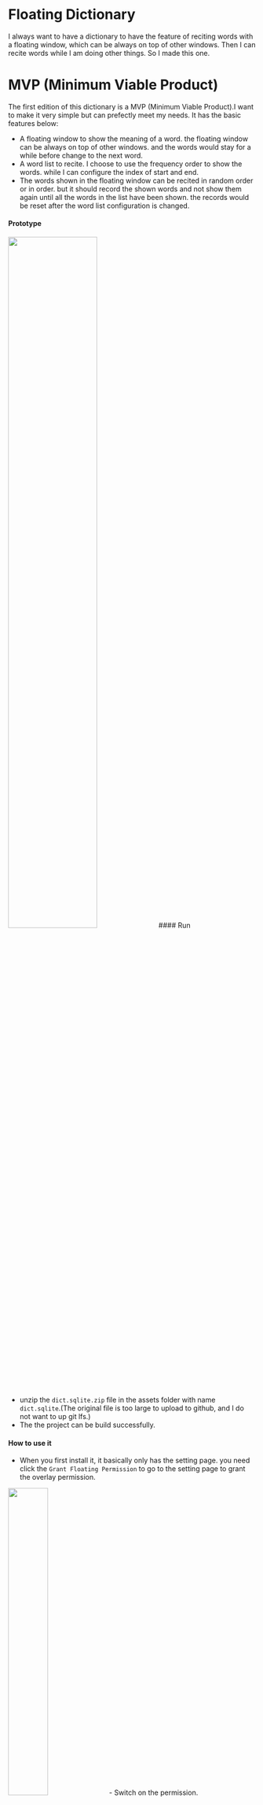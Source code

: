 # Floating Dictionary

I always want to have a dictionary to have the feature of reciting words with a floating window,
which can be always on top of other windows.
Then I can recite words while I am doing other things.
So I made this one.

# MVP (Minimum Viable Product)

The first edition of this dictionary is a MVP (Minimum Viable Product).I want to make it very simple
but can prefectly meet my needs.
It has the basic features below:

- A floating window to show the meaning of a word. the floating window can be always on top of other
  windows. and the words would stay for a while before change to the next word.
- A word list to recite. I choose to use the frequency order to show the words. while I can
  configure the index of start and end.
- The words shown in the floating window can be recited in random order or in order. but it should
  record the shown words and not show them again until all the words in the list have been shown.
  the records would be reset after the word list configuration is changed.

#### Prototype
<img decoding="async" src="./doc/prototype.jpg" width="60%">
#### Run

- unzip the `dict.sqlite.zip` file in the assets folder with name `dict.sqlite`.(The original file is too large to upload to
  github, and I do not want to up git lfs.)
- The the project can be build successfully.

#### How to use it
- When you first install it, it basically only has the setting page. you need click the `Grant Floating Permission` to go to the setting page to grant the overlay permission.
<img decoding="async" src="./doc/first_install.jpeg" width="40%">
- Switch on the permission.
<img decoding="async" src="./doc/grant_overlay_permission.jpeg" width="40%">
- Now the permission is granted.
<img decoding="async" src="./doc/permission_granted.jpeg" width="40%">
- You can change the theme of the floating view.

|  Ligth Mode  | Dark Mode  |
|:------------:|:--------------:|
|![theme_light](/doc/theme_light.jpeg) | ![theme_dark](/doc/theme_dark.jpeg)|

- If you do not set the index. it will start from the first word (orderd by the frequency). So it is recommended to set the start and end index.
<img decoding="async" src="./doc/index_setting.jpeg" width="40%">
- Now you can recite the words anytime, even when you are browsing the tiktok.
<img decoding="async" src="./doc/floating_above_tiktok.jpeg" width="40%">

# References

#### Dictionary sqlite database

- The dictionary sqlite database is from https://github.com/dyeeee/English-Chinese-Dictionary.

|  字段名  | 字段说明  |
|  ----  | ----  |
| wordID  | 单词ID，主键 |
| wordContent  | 单词 |
| phonetic_EN  | 英式英标 |
| phonetic_US  | 美式英标 |
| definition  | 英英释义 |
| translation  | 英含释义 |
| wordTags  | 单词标记（四六级/雅思等） |
| wordExchanges  | 时态复数等词形变换 |
| bncLevel  | 英国国家语料库词频顺序（1为频率最高） |
| frqLevel  | 当代语料库词频顺序（1为频率最高） |
| collinsLevel  | 柯林斯星级（1-5星，5星为频率最高） |
| oxfordLevel  | 是否牛津三千核心词汇 |
| exampleSentences  | 例句 |

#### Read sqlite file in assets folder

- https://github.com/jgilfelt/android-sqlite-asset-helper

#### Floating

- ~~https://github.com/princekin-f/EasyFloat~~ It can not meet my needs perfectly. So I only extract some of it.



# 浮动背单词

我一直想要一个能够在浮动窗口中背单词的词典，可以一直显示在其他窗口的最上层，这样我就可以在做其他事情的同时背单词。所以我做了这个。

# 最小可行产品原型

这个词典的第一个版本是一个MVP（最小可行产品）。我希望它非常简单，但完全满足我的需求。它具有以下基本功能：

- 一个浮动窗口来显示单词的含义。浮动窗口可以一直显示在其他窗口的最上层，并且单词会在显示一段时间后更换为下一个单词。
- 一个单词列表来背诵。我选择使用频率顺序来显示单词，同时可以配置起始和结束索引。
- 在浮动窗口中显示的单词可以按随机顺序或顺序背诵。但是它应该记录已显示的单词并在所有单词都显示过后不再显示它们。在更改单词列表配置后，记录将被重置。

#### 原型
<img decoding="async" src="./doc/prototype.jpg" width="60%">
#### 运行

- 在assets文件夹中解压`dict.sqlite.zip`文件为`dict.sqlite`。（原始文件太大无法上传到github，而且我不想使用git lfs。）
- 然后就可以build啦。

#### How to use it
- 当您第一次安装时，基本上只有设置页面。您需要点击“授予浮动权限”进入设置页面以授予悬浮窗口权限。
<img decoding="async" src="./doc/first_install.jpeg" width="40%">
- 打开权限开关。
<img decoding="async" src="./doc/grant_overlay_permission.jpeg" width="40%">
- 现在权限已经被授予。
<img decoding="async" src="./doc/permission_granted.jpeg" width="40%">
- 您可以更改浮动视图的主题。

|  浅色模式  | 深色模式  |
|:------------:|:--------------:|
|![theme_light](/doc/theme_light.jpeg) | ![theme_dark](/doc/theme_dark.jpeg)|

- 如果不设置索引。它将从第一个单词开始(按频率排序)。因此建议设置起始索引和结束索引。

<img decoding="async" src="./doc/index_setting.jpeg" width="40%">
- 现在你可以随时背诵单词，比如边刷抖音边背。
<img decoding="async" src="./doc/floating_above_tiktok.jpeg" width="40%">
